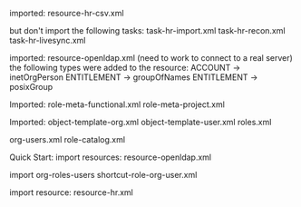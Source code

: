 imported:
  resource-hr-csv.xml

but don't import the following tasks:
  task-hr-import.xml
  task-hr-recon.xml
  task-hr-livesync.xml
  
imported:
  resource-openldap.xml (need to work to connect to a real server)
    the following types were added to the resource:
      ACCOUNT -> inetOrgPerson
      ENTITLEMENT -> groupOfNames
      ENTITLEMENT -> posixGroup

Imported:
  role-meta-functional.xml
  role-meta-project.xml

Imported:
  object-template-org.xml
  object-template-user.xml
  roles.xml

  org-users.xml
  role-catalog.xml

Quick Start:
  import resources:
    resource-openldap.xml

  import org-roles-users
    shortcut-role-org-user.xml

  import resource:
    resource-hr.xml
